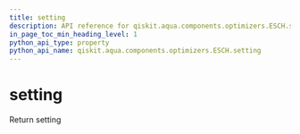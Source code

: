```yaml
---
title: setting
description: API reference for qiskit.aqua.components.optimizers.ESCH.setting
in_page_toc_min_heading_level: 1
python_api_type: property
python_api_name: qiskit.aqua.components.optimizers.ESCH.setting
---
```


# setting

Return setting

